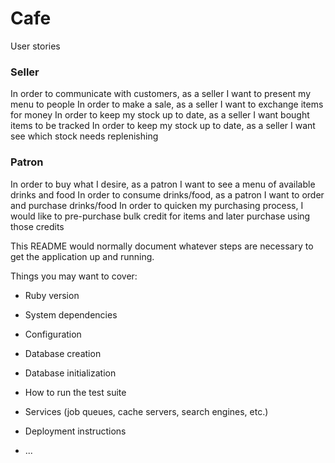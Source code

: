 # Cafe

User stories

### Seller

In order to communicate with customers, as a seller I want to present my menu to people
In order to make a sale, as a seller I want to exchange items for money
In order to keep my stock up to date, as a seller I want bought items to be tracked
In order to keep my stock up to date, as a seller I want see which stock needs replenishing

### Patron

In order to buy what I desire, as a patron I want to see a menu of available drinks and food
In order to consume drinks/food, as a patron I want to order and purchase drinks/food
In order to quicken my purchasing process, I would like to pre-purchase bulk credit for items and later purchase using those credits

This README would normally document whatever steps are necessary to get the
application up and running.

Things you may want to cover:

* Ruby version

* System dependencies

* Configuration

* Database creation

* Database initialization

* How to run the test suite

* Services (job queues, cache servers, search engines, etc.)

* Deployment instructions

* ...
